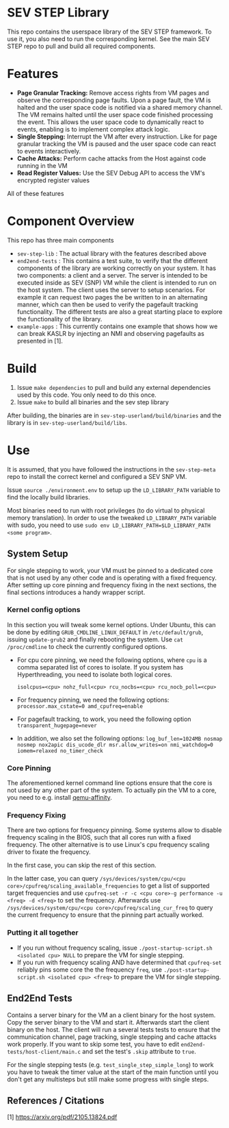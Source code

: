 # SEV STEP Library
This repo contains the userspace library of the SEV STEP framework. To use it, you also need to run
the corresponding kernel. See the main SEV STEP repo to pull and build all required components.

# Features
- **Page Granular Tracking:** Remove access rights from VM pages and observe the corresponding page faults. Upon a page fault, the VM is halted and the user space code is notified via a shared memory channel. The VM remains halted until the user space code finished processing the event. This allows the user space code to dynamically react to events, enabling is to implement complex attack logic.
- **Single Stepping:** Interrupt the VM after every instruction. Like for page granular tracking the VM is paused and the user space code can react to events interactively.
- **Cache Attacks:** Perform cache attacks from the Host against code running in the VM
- **Read Register Values:** Use the SEV Debug API to access the VM's encrypted register values

All of these features


# Component Overview
This repo has three main components
- `sev-step-lib`  : The actual library with the features described above
- `end2end-tests` : This contains a test suite, to verify that the different components of the library are working correctly on your system. It has two components: a client and a server. The server is intended to be executed inside as SEV (SNP) VM while the client is intended to run on the host system. The client uses the server to setup scenarios. For example it can request two pages the be written to in an alternating manner, which can then be used to verify the pagefault tracking functionality. The different tests are also a great starting place to explore the functionality of the library.
- `example-apps` : This currently contains one example that shows how we can break KASLR by injecting an NMI and observing pagefaults as presented in [1].




# Build
1) Issue `make dependencies` to pull and build any external dependencies used by this code. You only need to do this once.
2) Issue `make` to build all binaries and the sev step library

After building, the binaries are in `sev-step-userland/build/binaries` and the library is in `sev-step-userland/build/libs`.

# Use
It is assumed, that you have followed the instructions in the `sev-step-meta` repo to install the correct kernel and configured a SEV SNP VM.

 Issue `source ./environment.env` to setup up the `LD_LIBRARY_PATH` variable to find the locally build libraries.
 
 Most binaries need to run with root privileges (to do virtual to physical memory translation). In order to use the tweaked `LD_LIBRARY_PATH` variable with sudo, you need to use `sudo env LD_LIBRARY_PATH=$LD_LIBRARY_PATH <some program>`.

## System Setup
For single stepping to work, your VM must be pinned to a dedicated core that is not used by any other code and is operating with a fixed
frequency. After setting up core pinning and frequency fixing in the next sections, the final sections introduces a handy wrapper script.

### Kernel config options
In this section you will tweak some kernel options.
Under Ubuntu, this can be done by editing
`GRUB_CMDLINE_LINUX_DEFAULT` in `/etc/default/grub`, issuing `update-grub2` and finally rebooting the system.
Use `cat /proc/cmdline` to check the currently configured options.


- For cpu core pinning, we need the following options, where `cpu` is a comma separated list of cores to isolate. If you system has Hyperthreading, you need to isolate both logical cores.

    `isolcpus=<cpu> nohz_full<cpu> rcu_nocbs=<cpu> rcu_nocb_poll=<cpu>`

- For frequency pinning, we need the following options:
    `processor.max_cstate=0 amd_cpufreq=enable`

- For pagefault tracking, to work, you need the following option
 `transparent_hugepage=never`

- In addition, we also set the following options:
    `log_buf_len=1024MB nosmap nosmep nox2apic dis_ucode_dlr msr.allow_writes=on nmi_watchdog=0 iomem=relaxed no_timer_check`

### Core Pinning
The aforementioned kernel command line options ensure that the core is not used by any other part of the system. To actually pin the VM to a core, you need to e.g. install [qemu-affinity](https://github.com/zegelin/qemu-affinity).
### Frequency Fixing
There are two options for frequency pinning. Some systems allow to disable frequency scaling in the BIOS, such that all cores
run with a fixed frequency. The other alternative is to use Linux's cpu frequency scaling driver to fixate the frequency. 

In the first case, you can skip the rest of this section.

In the latter case, you can query `/sys/devices/system/cpu/<cpu core>/cpufreq/scaling_available_frequencies` to get a list of supported
target frequencies and use `cpufreq-set -r -c <cpu core>-g performance -u <freq> -d <freq>` to set the frequency. Afterwards use
`/sys/devices/system/cpu/<cpu core>/cpufreq/scaling_cur_freq` to query the current frequency to ensure that the pinning part actually worked.

### Putting it all together
- If you run without frequency scaling, issue `./post-startup-script.sh <isolated cpu> NULL` to prepare the VM for single stepping.
- If you run with frequency scaling AND have determined that `cpufreq-set` reliably pins some core the the frequency `freq`, use
`./post-startup-script.sh <isolated cpu> <freq>` to prepare the VM for single stepping.

## End2End Tests

Contains a server binary for the VM an a client binary for the host system.
Copy the server binary to the VM and start it. Afterwards start the client binary on the host.
The client will run a several tests  tests to ensure that the communication channel, page tracking, single stepping and cache attacks work properly.
If you want to skip some test, you have to edit `end2end-tests/host-client/main.c` and set the test's `.skip` attribute to `true`.

For the single stepping tests (e.g. `test_single_step_simple_long`) to work
you have to tweak the timer value at the start of the main function until you don't get any multisteps but still make some progress with single steps.



## References / Citations

[1] https://arxiv.org/pdf/2105.13824.pdf